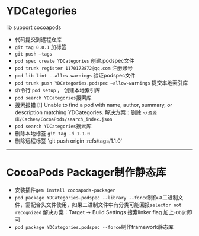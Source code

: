 # YDCategories
lib support cocoapods


- 代码提交到远程仓库
- `git tag 0.0.1` 	 加标签
- `git push —tags`
- `pod spec create YDCategories`  创建.podspec文件
- `pod trunk register 1170172872@qq.com` 注册账号
- `pod lib lint --allow-warnings` 验证podspec文件
- `pod trunk push YDCategories.podspec —allow-warnings` 提交本地索引库
- 命令行 `pod setup` ， 创建本地索引库
- `pod search YDCategories`搜索库 
- 搜索报错 [!] Unable to find a pod with name, author, summary, or description matching YDCategories. 解决方案：删除 `~/资源库/Caches/CocoaPods/search_index.json`
- `pod search YDCategories`搜索库 
- 删除本地标签 `git tag -d 1.1.0 `
- 删除远程标签 'git push origin :refs/tags/1.1.0'

---

# CocoaPods Packager制作静态库

- 安装插件`gem install cocoapods-packager`
- `pod package YDCategories.podspec --library --force`制作.a二进制文件，需配合头文件使用，如果二进制文件中有分类可能回报`selector not recognized` 解决方案：Target -> Build Settings 搜索linker flag 加上`-ObjC`即可
- `pod package YDCategories.podspec --force`制作framework静态库